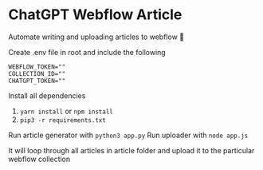 # ChatGPT Webflow Article

Automate writing and uploading articles to webflow 🚀

Create .env file in root and include the following
```
WEBFLOW_TOKEN=""
COLLECTION_ID=""
CHATGPT_TOKEN=""
```

Install all dependencies
1. `yarn install` or `npm install`
2. `pip3 -r requirements.txt`

Run article generator with `python3 app.py`
Run uploader with `node app.js`

It will loop through all articles in article folder and upload it to the particular webflow collection
